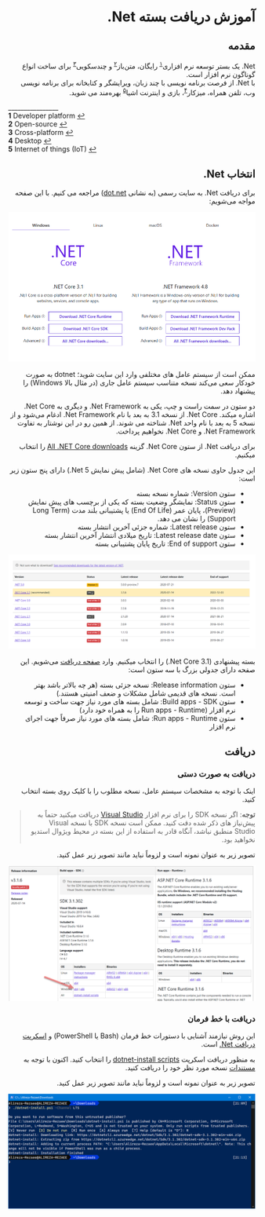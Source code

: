 <div dir="rtl">

# آموزش دریافت بسته Net.

## مقدمه

<!-- .Net is correct (Net. isn't correct) -->

Net. یک بستر توسعه نرم افزاری<sup id="a1">[۱](#f1)</sup> رایگان، متن‌باز<sup id="a2">[۲](#f2)</sup> و چندسکویی<sup id="a3">[۳](#f3)</sup> برای ساخت انواع گوناگون نرم افزار است. <br/>
با Net. از فرصت برنامه نویسی با چند زبان، ویرایشگر و کتابخانه برای برنامه نویسی  وب، تلفن همراه، میزکار<sup id="a4">[۴](#f4)</sup>، بازی و اینترنت اشیا<sup id="a5">[۵](#f5)</sup> بهره‌مند می شوید.

</div>

________________  <br/>
<b id="f1">1</b> Developer platform [↩](#a1) <br/>
<b id="f2">2</b> Open-source [↩](#a2) <br/>
<b id="f3">3</b> Cross-platform [↩](#a3) <br/>
<b id="f4">4</b> Desktop [↩](#a4) <br/>
<b id="f5">5</b> Internet of things (IoT) [↩](#a5) <br/>



<div dir="rtl">

## انتخاب Net.

برای دریافت Net. به سایت رسمی (به نشانی [dot.net](https://dotnet.microsoft.com)) مراجعه می کنیم. با این صفحه مواجه می‌شویم:

![تصویر صفحه اصلی سایت dotnet](assets/.Net-installation-guide/dotnet-index.png)

ممکن است از سیستم عامل های مختلفی وارد این سایت شوید؛ dotnet به صورت خودکار سعی می‌کند نسخه متناسب سیستم عامل جاری (در مثال بالا Windows) را پیشنهاد دهد.

دو ستون در سمت راست و چپ، یکی به Net Framework. و دیگری به Net Core. اشاره میکند.
Net Core. از نسخه 3.1 به بعد با نام Net Framework. ادغام می‌شود و از نسخه 5 به بعد با نام واحد Net. شناخته می شوند.
از همین رو در این نوشتار به تفاوت Net Framework. و Net Core. نخواهیم پرداخت.

برای دریافت Net. از ستون Net Core. گزینه [All .NET Core downloads](https://dotnet.microsoft.com/download/dotnet-core) را انتخاب میکنیم.

این جدول حاوی نسخه های Net Core. (شامل پیش نمایش Net 5.)
دارای پنج ستون زیر است:

* ستون Version: شماره نسخه بسته
* ستون Status: نمایشگر وضعیت بسته که یکی از برچسب های پیش نمایش (Preview)، پایان عمر (End Of Life) یا پشتیبانی بلند مدت (Long Term Support) را نشان می دهد.
* ستون Latest release: شماره جزئی آخرین انتشار بسته
* ستون Latest release date: تاریخ میلادی انتشار آخرین انتشار بسته
* ستون End of support: تاریخ پایان پشتیبانی بسته

![تصویر دریافت dotnetcore](assets/.Net-installation-guide/dotnetcore-index.png)

 بسته پیشنهادی (Net Core 3.1.) را انتخاب میکنیم. وارد [صفحه دریافت](https://dotnet.microsoft.com/download/dotnet-core/3.1) می‌شویم. این صفحه دارای جدولی بزرگ با سه ستون است:

* ستون Release information: نسخه جزئی بسته (هر چه بالاتر باشد بهتر است. نسخه های قدیمی شامل مشکلات و ضعف امنیتی هستند.)
* ستون Build apps - SDK: شامل بسته های مورد نیاز جهت ساخت و توسعه نرم افزار (Run apps - Runtime را به همراه خود دارد)
* ستون Run apps - Runtime: شامل بسته های مورد نیاز صرفاً جهت اجرای نرم افزار


## دریافت

### دریافت به صورت دستی

اینک با توجه به مشخصات سیستم عامل، نسخه مطلوب را با کلیک روی بسته انتخاب کنید.

> **توجه**: اگر نسخه SDK را برای نرم افزار [Visual Studio](https://visualstudio.microsoft.com/) دریافت میکنید حتماً به پیش‌نیاز های ذکر شده دقت کنید. ممکن است نسخه SDK با نسخه Visual Studio منطبق نباشد، آنگاه قادر به استفاده از این بسته در محیط ویژوال استدیو نخواهید بود.

تصویر زیر به عنوان نمونه است و لزوماً نباید مانند تصویر زیر عمل کنید.

![تصویر دریافت dotnetcore](assets/.Net-installation-guide/dotnetcore-download.png)

### دریافت با خط فرمان

این روش نیازمند آشنایی با دستورات خط فرمان (Bash یا PowerShell) و [اسکرپت دریافت Net.](https://docs.microsoft.com/dotnet/core/tools/dotnet-install-script) است.

به منظور دریافت اسکرپت [dotnet-install scripts](https://dotnet.microsoft.com/download/dotnet-core/scripts) را انتخاب کنید.
اکنون با توجه به [مستندات](https://docs.microsoft.com/dotnet/core/tools/dotnet-install-script) نسخه مورد نظر خود را دریافت کنید.

تصویر زیر به عنوان نمونه است و لزوماً نباید مانند تصویر زیر عمل کنید.

![تصویر دریافت dotnetcore با script](assets/.Net-installation-guide/dotnetcore-scriptdownload.png)

</div>
